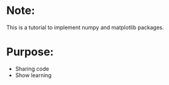 Note:
=====

This is a tutorial to implement numpy and matplotlib packages.

Purpose:
=====

- Sharing code
- Show learning 
